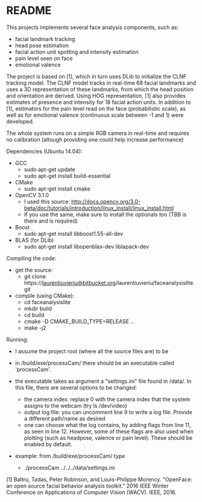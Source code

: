 # README #

This projects implements several face analysis components, such as:


- facial landmark tracking
- head pose estimation
- facial action unit spotting and intensity estimation
- pain level seen on face
- emotional valence


The project is based on [1], which in turn uses DLib to initialize the CLNF tracking model. The CLNF model tracks in real-time 68 facial landmarks and uses a 3D representation of these landmarks, from which the head position and orientation are derived. Using HOG representation, [1] also provides estimates of presence and intensity for 18 facial action units. In addition to [1], estimators for the pain level read on the face (probabilistic scale), as well as for emotional valence (continuous scale between -1 and 1) were developed.


The whole system runs on a simple RGB camera in real-time and requires no calibration (altough providing one could help increase performance)


Dependencies (Ubuntu 14.04):

* GCC
	* sudo apt-get update
	* sudo apt-get install build-essential
* CMake
	* sudo apt-get install cmake
*  OpenCV 3.1.0
	* I used this source: http://docs.opencv.org/3.0-beta/doc/tutorials/introduction/linux_install/linux_install.html
	* If you use the same, make sure to install the optionals too (TBB is there and is required)
* Boost
	* sudo apt-get install libboost1.55-all-dev
* BLAS (for DLib)
	* sudo apt-get install libopenblas-dev liblapack-dev


Compiling the code:

* get the source:
	* git clone https://laurentiuvieriu@bitbucket.org/laurentiuvieriu/faceanalysislite.git
* compile (using CMake):
	* cd faceanalysislite
	* mkdir build
	* cd build
	* cmake -D CMAKE_BUILD_TYPE=RELEASE ..
	* make -j2

Running:

* I assume the project root (where all the source files are) to be <Root>
* in <Root>/build/exe/processCam/ there should be an executable called 'processCam'.
* the executable takes as argument a "settings.ini" file found in <Root>/data/. In this file, there are several options to be changed:
	* the camera index: replace 0 with the camera index that the system assigns to the webcam (try ls /dev/video<Tab>)
	* output log file: you can uncomment line 9 to write a log file. Provide a different path/name as desired
	* one can choose what the log contains, by adding flags from line 11, as seen in line 12. However, some of these flags are also used when plotting (such as headpose, valence or pain level). These should be enabled by default.

* example: from <Root>/build/exe/processCam/ type
	* ./processCam ../../../data/settings.ini


[1] Baltru, Tadas, Peter Robinson, and Louis-Philippe Morency. "OpenFace: an open source facial behavior analysis toolkit." 2016 IEEE Winter Conference on Applications of Computer Vision (WACV). IEEE, 2016.